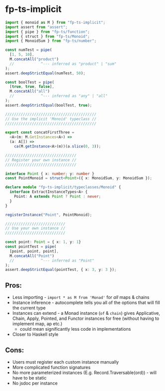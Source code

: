 # fp-ts-implicit

```ts
import { monoid as M } from "fp-ts-implicit";
import assert from "assert";
import { pipe } from "fp-ts/function";
import { struct } from "fp-ts/Monoid";
import { MonoidSum } from "fp-ts/number";

const numTest = pipe(
  [1, 5, 10], 
  M.concatAll("product")
  //            ^--- inferred as "product" | "sum"
);
assert.deepStrictEqual(numTest, 50);

const boolTest = pipe(
  [true, true, false], 
  M.concatAll("all")
  //            ^--- inferred as "any" | "all"
);
assert.deepStrictEqual(boolTest, true);

/////////////////////////////////////////
// Use the implicit 'Monoid' typeclass //
/////////////////////////////////////////

export const concatFirstThree =
  <A>(m: M.GetInstances<A>) =>
  (a: A[]) =>
    ca(M.getInstance<A>(m))(a.slice(0, 3));

////////////////////////////////
// Register your own instance //
////////////////////////////////

interface Point { x: number; y: number }
const PointMonoid = struct<Point>({ x: MonoidSum, y: MonoidSum });

declare module "fp-ts-implicit/typeclasses/Monoid" {
  interface ExtractInstanceTypes<A> {
    Point: A extends Point ? Point : never;
  }
}

registerInstance("Point", PointMonoid);

///////////////////////////
// Use your own instance //
///////////////////////////

const point: Point = { x: 1, y: 1}
const pointTest = pipe(
  [point, point, point], 
  M.concatAll("Point")
  //            ^--- inferred as "Point"
);
assert.deepStrictEqual(pointTest, { x: 3, y: 3 });
```

## Pros:
- Less importing - `import * as M from 'Monad'` for _all_ maps & chains
- Instance inference - autocomplete tells you all of the options that will fill the current type
- Instances can extend - a Monad instance (`of` & `chain`) gives Applicative, Chain, Apply, Pointed, and Functor instances for free (without having to implement map, ap etc.)
  - could mean significantly less code in implementations
- Closer to Haskell style


## Cons:
- Users must register each custom instance manually
- More complicated function signatures
- No more parameterized instances (E.g. Record.Traversable(ord)) - will have to be static
- No jsdoc per instance